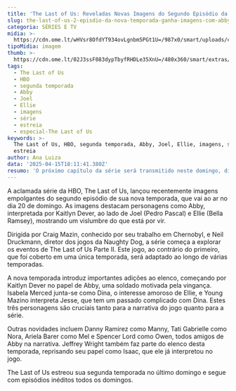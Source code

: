 ```yaml
---
title: 'The Last of Us: Reveladas Novas Imagens do Segundo Episódio da Temporada'
slug: the-last-of-us-2-episdio-da-nova-temporada-ganha-imagens-com-abby-e-joel
categoria: SÉRIES E TV
midia: >-
  https://cdn.ome.lt/wHVsr8OfdYT934ovLgnbm5PGt1U=/987x0/smart/uploads/conteudo/fotos/abby-the-last-of-us.png
tipoMidia: imagem
thumb: >-
  https://cdn.ome.lt/02J3ssF083dypTbyfRHDLe35XnU=/480x360/smart/extras/conteudos/abby-the-last-of-us.png
tags:
  - The Last of Us
  - HBO
  - segunda temporada
  - Abby
  - Joel
  - Ellie
  - imagens
  - série
  - estreia
  - especial-The Last of Us
keywords: >-
  The Last of Us, HBO, segunda temporada, Abby, Joel, Ellie, imagens, série,
  estreia
author: Ana Luiza
data: '2025-04-15T18:11:41.380Z'
resumo: 'O próximo capítulo da série será transmitido neste domingo, dia 20.'
---
```


A aclamada série da HBO, The Last of Us, lançou recentemente imagens empolgantes do segundo episódio de sua nova temporada, que vai ao ar no dia 20 de domingo. As imagens destacam personagens como Abby, interpretada por Kaitlyn Dever, ao lado de Joel (Pedro Pascal) e Ellie (Bella Ramsey), mostrando um vislumbre do que está por vir.

<blockquote class="twitter-tweet"><a href="https://twitter.com/user/status/1912188158734967102"></a></blockquote>

Dirigida por Craig Mazin, conhecido por seu trabalho em Chernobyl, e Neil Druckmann, diretor dos jogos da Naughty Dog, a série começa a explorar os eventos de The Last of Us Parte II. Este jogo, ao contrário do primeiro, que foi coberto em uma única temporada, será adaptado ao longo de várias temporadas.

A nova temporada introduz importantes adições ao elenco, começando por Kaitlyn Dever no papel de Abby, uma soldado motivada pela vingança. Isabela Merced junta-se como Dina, o interesse amoroso de Ellie, e Young Mazino interpreta Jesse, que tem um passado complicado com Dina. Estes três personagens são cruciais tanto para a narrativa do jogo quanto para a série.

Outras novidades incluem Danny Ramirez como Manny, Tati Gabrielle como Nora, Ariela Barer como Mel e Spencer Lord como Owen, todos amigos de Abby na narrativa. Jeffrey Wright também faz parte do elenco desta temporada, reprisando seu papel como Isaac, que ele já interpretou no jogo.

The Last of Us estreou sua segunda temporada no último domingo e segue com episódios inéditos todos os domingos.
